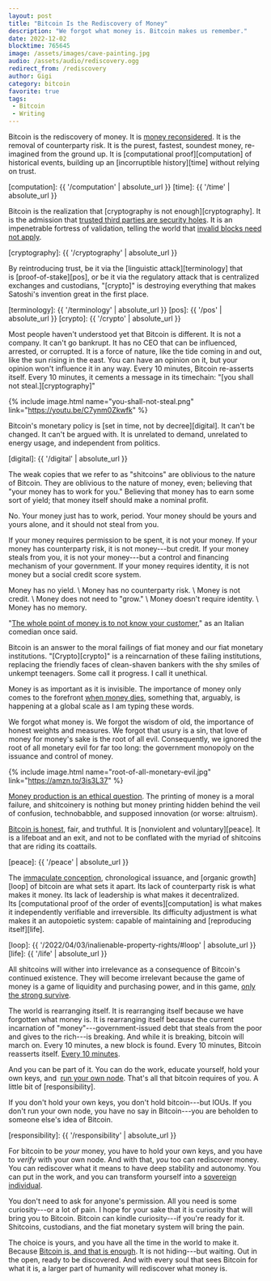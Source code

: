 ```yaml
---
layout: post
title: "Bitcoin Is the Rediscovery of Money"
description: "We forgot what money is. Bitcoin makes us remember."
date: 2022-12-02
blocktime: 765645
image: /assets/images/cave-painting.jpg
audio: /assets/audio/rediscovery.ogg
redirect_from: /rediscovery
author: Gigi
category: bitcoin
favorite: true
tags:
 - Bitcoin
 - Writing
---
```


Bitcoin is the rediscovery of money. It is [money
reconsidered](https://bitcoin-resources.com/articles/the-yieldfrom-money-held-reconsidered/).
It is the removal of counterparty risk. It is the purest, fastest, soundest
money, re-imagined from the ground up. It is [computational
proof][computation] of historical events, building up an [incorruptible
history][time] without relying on trust.

[computation]: {{ '/computation' | absolute_url }}
[time]: {{ '/time' | absolute_url }}

Bitcoin is the realization that [cryptography is not enough][cryptography]. It
is the admission that [trusted third parties are security
holes](https://bitcoin-resources.com/articles/trusted-third-parties-are-security-holes/).
It is an impenetrable fortress of validation, telling the world that [invalid
blocks need not
apply](https://bitcoin-resources.com/articles/bitcoin-miners-beware-invalid-blocks-need-not-apply/).

[cryptography]: {{ '/cryptography' | absolute_url }}

By reintroducing trust, be it via the [linguistic
attack][terminology] that
is [proof-of-stake][pos], or be it via the
regulatory attack that is centralized exchanges and custodians,
\"[crypto]\" is
destroying everything that makes Satoshi\'s invention great in the first
place. 

[terminology]: {{ '/terminology' | absolute_url }}
[pos]: {{ '/pos' | absolute_url }}
[crypto]: {{ '/crypto' | absolute_url }}

Most people haven\'t understood yet that Bitcoin is different. It is not
a company. It can\'t go bankrupt. It has no CEO that can be influenced,
arrested, or corrupted. It is a force of nature, like the tide coming in
and out, like the sun rising in the east. You can have an opinion on it,
but your opinion won\'t influence it in any way. Every 10 minutes,
Bitcoin re-asserts itself. Every 10 minutes, it cements a message in its
timechain: \"[you shall not steal.][cryptography]\" 

{% include image.html name="you-shall-not-steal.png" link="https://youtu.be/C7ynm0Zkwfk" %}

Bitcoin\'s monetary policy is [set in time, not by decree][digital]. It
can\'t be changed. It can\'t be argued with. It is unrelated to demand,
unrelated to energy usage, and independent from politics. 

[digital]: {{ '/digital' | absolute_url }}

The weak copies that we refer to as \"shitcoins\" are oblivious to the
nature of Bitcoin. They are oblivious to the nature of money, even;
believing that \"your money has to work for you.\" Believing that money
has to earn some sort of yield; that money itself should make a nominal
profit. 

No. Your money just has to work, period. Your money should be yours and
yours alone, and it should not steal from you. 

If your money requires permission to be spent, it is not your money. If
your money has counterparty risk, it is not money---but credit. If your
money steals from you, it is not your money---but a control and
financing mechanism of your government. If your money requires identity,
it is not money but a social credit score system. 

Money has no yield. \\
Money has no counterparty risk. \\
Money is not credit. \\
Money does not need to \"grow.\" \\
Money doesn\'t require identity. \\
Money has no memory.

\"[The whole point of money is to not know your customer][gm],\" as an Italian
comedian once said. 

[gm]: https://youtu.be/zp1B_i4JlXc?t=1401

Bitcoin is an answer to the moral failings of fiat money and our fiat monetary
institutions.  \"[Crypto][crypto]\" is a reincarnation of these failing
institutions, replacing the friendly faces of clean-shaven bankers with the shy
smiles of unkempt teenagers.  Some call it progress. I call it unethical.

Money is as important as it is invisible. The importance of money only comes to
the forefront [when money dies](https://bitcoin-resources.com/books/when-money-dies), 
something that, arguably, is happening at a global scale as I am typing these words. 

We forgot what money is. We forgot the wisdom of old, the importance of
honest weights and measures. We forgot that usury is a sin, that love of
money for money\'s sake is the root of all evil. Consequently, we
ignored the root of all monetary evil for far too long: the government
monopoly on the issuance and control of money. 

{% include image.html name="root-of-all-monetary-evil.jpg" link="https://amzn.to/3is3L37" %}

[Money production is an ethical
question](https://bitcoin-resources.com/books/the-ethics-of-money-production).
The printing of money is a moral failure, and shitcoinery is nothing but
money printing hidden behind the veil of confusion, technobabble, and
supposed innovation (or worse: altruism). 

[Bitcoin is honest](https://bitcoin-resources.com/books/honest-money), fair, and
truthful. It is [nonviolent and voluntary][peace]. It is a lifeboat and an exit,
and not to be conflated with the myriad of shitcoins that are riding its
coattails.

[peace]: {{ '/peace' | absolute_url }}

The [immaculate conception](https://21lessons.com/5/), chronological
issuance, and [organic growth][loop] of
bitcoin are what sets it apart. Its lack of counterparty risk is what
makes it money. Its lack of leadership is what makes it decentralized.
Its [computational proof of the order of events][computation] is
what makes it independently verifiable and irreversible. Its difficulty
adjustment is what makes it an autopoietic system: capable of
maintaining and [reproducing itself][life].

[loop]: {{ '/2022/04/03/inalienable-property-rights/#loop' | absolute_url }}
[life]: {{ '/life' | absolute_url }}

All shitcoins will wither into irrelevance as a consequence of
Bitcoin\'s continued existence. They will become irrelevant because the
game of money is a game of liquidity and purchasing power, and in this
game, [only the strong
survive](https://bitcoin-resources.com/articles/only-the-strong-survive/).

The world is rearranging itself. It is rearranging itself because we
have forgotten what money is. It is rearranging itself because the
current incarnation of \"money\"---government-issued debt that steals
from the poor and gives to the rich---is breaking. And while it is
breaking, bitcoin will march on. Every 10 minutes, a new block is found.
Every 10 minutes, Bitcoin reasserts itself. [Every 10 minutes][10m].

[10m]: https://bitcoin-resources.com/articles/throughthe-looking-glass-the-ft-xand-alameda-saga/

And you can be part of it. You can do the work, educate yourself, hold your own
keys, and 
[run your own node](https://bitcoin-resources.com/articles/towarda-node-world-order/).
That\'s all that bitcoin requires of you. A little bit of [responsibility]. 

If you don't hold your own keys, you don't hold bitcoin---but IOUs.
If you don't run your own node, you have no say in 
Bitcoin---you are beholden to someone else's idea of Bitcoin.

[responsibility]: {{ '/responsibility' | absolute_url }}

For bitcoin to be *your* money, you have to hold your own keys, 
and you have to *verify* with your own node.
And with that, *you* too can rediscover money. You can rediscover what
it means to have deep stability and autonomy. You can put in the work,
and you can transform yourself into a [sovereign
individual](https://bitcoin-resources.com/books/the-sovereign-individual).

You don\'t need to ask for anyone\'s permission. All you need is some
curiosity---or a lot of pain. I hope for your sake that it is curiosity
that will bring you to Bitcoin. Bitcoin can kindle curiosity---if
you\'re ready for it. Shitcoins, custodians, and the fiat monetary
system will bring the pain.

The choice is yours, and you have all the time in the world to make it.
Because [Bitcoin is, and that is
enough](https://bitcoin-resources.com/articles/bitcoinis-andthatisenough/).
It is not hiding---but waiting. Out in the open, ready to be discovered.
And with every soul that sees Bitcoin for what it is, a larger part of
humanity will rediscover what money is.


